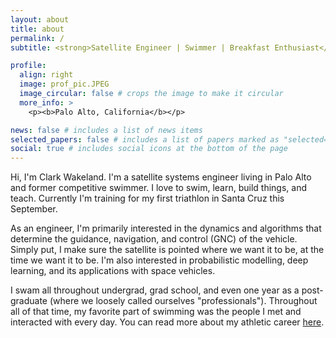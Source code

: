 ```yaml
---
layout: about
title: about
permalink: /
subtitle: <strong>Satellite Engineer | Swimmer | Breakfast Enthusiast</strong>

profile:
  align: right
  image: prof_pic.JPEG
  image_circular: false # crops the image to make it circular
  more_info: >
    <p><b>Palo Alto, California</b></p>

news: false # includes a list of news items
selected_papers: false # includes a list of papers marked as "selected={true}"
social: true # includes social icons at the bottom of the page
---
```


Hi, I'm Clark Wakeland. I'm a satellite systems engineer living in Palo Alto and former competitive swimmer. I love to swim, learn, build things, and teach. Currently I'm training for my first triathlon in Santa Cruz this September.

As an engineer, I'm primarily interested in the dynamics and algorithms that determine the guidance, navigation, and control (GNC) of the vehicle. Simply put, I make sure the satellite is pointed where we want it to be, at the time we want it to be. I'm also interested in probabilistic modelling, deep learning, and its applications with space vehicles.

I swam all throughout undergrad, grad school, and even one year as a post-graduate (where we loosely called ourselves "professionals"). Throughout all of that time, my favorite part of swimming was the people I met and interacted with every day. You can read more about my athletic career [here](swimBio).

